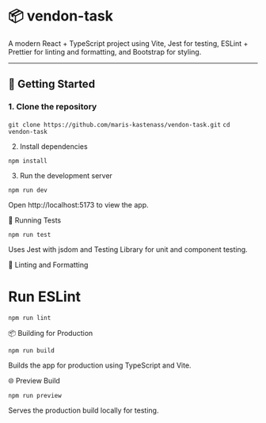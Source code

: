 # 📦 vendon-task

A modern React + TypeScript project using Vite, Jest for testing, ESLint + Prettier for linting and formatting, and Bootstrap for styling.

---

## 🚀 Getting Started

### 1. Clone the repository
`git clone https://github.com/maris-kastenass/vendon-task.git`
`cd vendon-task`

2. Install dependencies

`npm install`

3. Run the development server

`npm run dev`

Open http://localhost:5173 to view the app.

🧪 Running Tests

`npm run test`

Uses Jest with jsdom and Testing Library for unit and component testing.

🔎 Linting and Formatting
# Run ESLint

`npm run lint`

📦 Building for Production

`npm run build`

Builds the app for production using TypeScript and Vite.

🌐 Preview Build

`npm run preview`

Serves the production build locally for testing.
